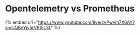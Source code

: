 # Opentelemetry vs Prometheus

{% embed url="https://www.youtube.com/live/zvPwvm7X6AY?si=UQBvYjv5rVRt5L3L" %}

